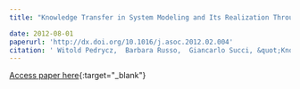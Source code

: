 ```yaml
---
title: "Knowledge Transfer in System Modeling and Its Realization Through an Optimal Allocation of Information Granularity"

date: 2012-08-01
paperurl: 'http://dx.doi.org/10.1016/j.asoc.2012.02.004'
citation: ' Witold Pedrycz,  Barbara Russo,  Giancarlo Succi, &quot;Knowledge Transfer in System Modeling and Its Realization Through an Optimal Allocation of Information Granularity.&quot;, 2012.'
---
```

[Access paper here](http://dx.doi.org/10.1016/j.asoc.2012.02.004){:target="_blank"}
